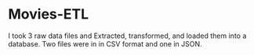 # Movies-ETL
I took 3 raw data files and Extracted, transformed, and loaded them into a database. Two files were in in CSV format and one in JSON.
